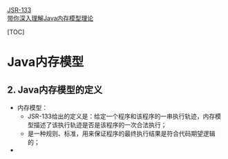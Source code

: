[JSR-133]()  
[带你深入理解Java内存模型理论](https://mp.weixin.qq.com/s/QP9_Wc5vhXaSBzos9tGl7w)  


[TOC]  


# Java内存模型

## 2. Java内存模型的定义
- 内存模型：  
    - JSR-133给出的定义是：给定一个程序和该程序的一串执行轨迹，内存模型描述了该执行轨迹是否是该程序的一次合法执行；
    - 是一种规则、标准，用来保证程序的最终执行结果是符合代码期望逻辑的；
- 
